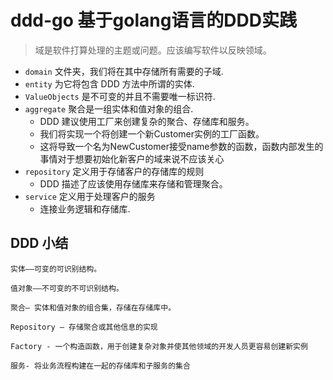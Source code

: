 # ddd-go 基于golang语言的DDD实践

> 域是软件打算处理的主题或问题。应该编写软件以反映领域。
- `domain` 文件夹，我们将在其中存储所有需要的子域.
- `entity` 为它将包含 DDD 方法中所谓的实体.
- `ValueObjects` 是不可变的并且不需要唯一标识符. 
- `aggregate` 聚合是一组实体和值对象的组合.
  - DDD 建议使用工厂来创建复杂的聚合、存储库和服务。
  - 我们将实现一个将创建一个新Customer实例的工厂函数。
  - 这将导致一个名为NewCustomer接受name参数的函数，函数内部发生的事情对于想要初始化新客户的域来说不应该关心
- `repository` 定义用于存储客户的存储库的规则
  - DDD 描述了应该使用存储库来存储和管理聚合。
- `service` 定义用于处理客户的服务
  - 连接业务逻辑和存储库.


## DDD 小结

```text
实体——可变的可识别结构。

值对象——不可变的不可识别结构。

聚合— 实体和值对象的组合集，存储在存储库中。

Repository — 存储聚合或其他信息的实现

Factory - 一个构造函数，用于创建复杂对象并使其他领域的开发人员更容易创建新实例

服务- 将业务流程构建在一起的存储库和子服务的集合
```